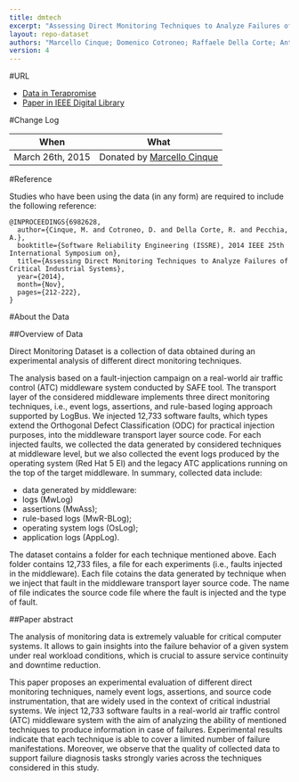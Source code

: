 ```yaml
---
title: dmtech
excerpt: "Assessing Direct Monitoring Techniques to Analyze Failures of Critical Industrial Systems"
layout: repo-dataset
authors: "Marcello Cinque; Domenico Cotroneo; Raffaele Della Corte; Antonio Pecchia"
version: 4
---
```


#URL

* [Data in Terapromise](https://terapromise.csc.ncsu.edu:8443/!/#repo/view/head/other/dmtech)
* [Paper in IEEE Digital Library](http://ieeexplore.ieee.org/xpl/articleDetails.jsp?tp=&arnumber=6982628)

#Change Log

When | What
---- | ----
March 26th, 2015 | Donated by [Marcello Cinque](/repo/people/data-donors/promise4.html)

#Reference

Studies who have been using the data (in any form) are required to include the following reference:

```
@INPROCEEDINGS{6982628, 
  author={Cinque, M. and Cotroneo, D. and Della Corte, R. and Pecchia, A.}, 
  booktitle={Software Reliability Engineering (ISSRE), 2014 IEEE 25th International Symposium on}, 
  title={Assessing Direct Monitoring Techniques to Analyze Failures of Critical Industrial Systems}, 
  year={2014}, 
  month={Nov}, 
  pages={212-222},
}
```

#About the Data

##Overview of Data

Direct Monitoring Dataset is a collection of data obtained during an experimental analysis of different direct monitoring techniques.

The analysis based on a fault-injection campaign on a real-world air traffic control (ATC) middleware system conducted by SAFE tool. The transport layer of the considered middleware implements three direct monitoring techniques, i.e., event logs, assertions, and rule-based loging approach supported by LogBus. We injected 12,733 software faults, which types extend the Orthogonal Defect Classification (ODC) for practical injection purposes, into the middleware transport layer source code. For each injected faults, we collected the data generated by considered techniques at middleware level, but we also collected the event logs produced by the operating system (Red Hat 5 El) and the legacy ATC applications running on the top of the target middleware. In summary, collected data include:

* data generated by middleware:
* logs (MwLog)
* assertions (MwAss);
* rule-based logs (MwR-BLog);
* operating system logs (OsLog);
* application logs (AppLog).

The dataset contains a folder for each technique mentioned above. Each folder contains 12,733 files, a file for each experiments (i.e., faults injected in the middleware). Each file cotains the data generated by technique when we inject that fault in the middleware transport layer source code. The name of file indicates the source code file where the fault is injected and the type of fault.

##Paper abstract

The analysis of monitoring data is extremely valuable for critical computer systems. It allows to gain insights into the failure behavior of a given system under real workload conditions, which is crucial to assure service continuity and downtime reduction.

This paper proposes an experimental evaluation of different direct monitoring techniques, namely event logs, assertions, and source code instrumentation, that are widely used in the context of critical industrial systems. We inject 12,733 software faults in a real-world air traffic control (ATC) middleware system with the aim of analyzing the ability of mentioned techniques to produce information in case of failures. Experimental results indicate that each technique is able to cover a limited number of failure manifestations. Moreover, we observe that the quality of collected data to support failure diagnosis tasks strongly varies across the techniques considered in this study.
